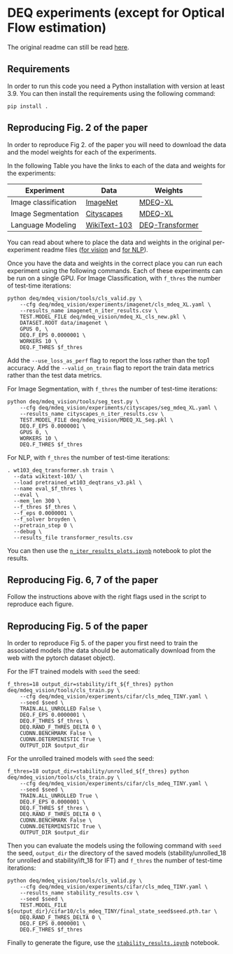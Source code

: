 # DEQ experiments (except for Optical Flow estimation)

The original readme can still be read [here](original_readme.md).

## Requirements
In order to run this code you need a Python installation with version at least 3.9.
You can then install the requirements using the following command:

```
pip install .
```

## Reproducing Fig. 2 of the paper
In order to reproduce Fig 2. of the paper you will need to download the data and the model weights for each of the experiments.

In the following Table you have the links to each of the data and weights for the experiments:


| Experiment | Data | Weights |
| --- | --- | --- |
|Image classification | [ImageNet](https://image-net.org/challenges/LSVRC/2012/2012-downloads.php) | [MDEQ-XL](https://drive.google.com/file/d/1vcWnlb5yUXE-3VHiuVJdfRZVeyx0U9-W/view?usp=sharing)|
|Image Segmentation | [Cityscapes](https://www.cityscapes-dataset.com/downloads/) | [MDEQ-XL](https://drive.google.com/file/d/1Gu7pJLGvXBbU_sPxNfjiaROJwEwak2Z8/view?usp=sharing)|
|Language Modeling | [WikiText-103](deq/deq_sequence/get_data.sh) | [DEQ-Transformer](https://drive.google.com/file/d/1lZx_sHt0-1gJVgXx90LDRizq3k-ZI0SW/view?usp=sharing)|

You can read about where to place the data and weights in the original per-experiment readme files ([for vision](deq/mdeq_vision/README.md) and [for NLP](deq/deq_sequence/README.md)).

Once you have the data and weights in the correct place you can run each experiment using the following commands.
Each of these experiments can be run on a single GPU.
For Image Classification, with `f_thres` the number of test-time iterations:

```
python deq/mdeq_vision/tools/cls_valid.py \
    --cfg deq/mdeq_vision/experiments/imagenet/cls_mdeq_XL.yaml \
    --results_name imagenet_n_iter_results.csv \
    TEST.MODEL_FILE deq/mdeq_vision/mdeq_XL_cls_new.pkl \
    DATASET.ROOT data/imagenet \
    GPUS 0, \
    DEQ.F_EPS 0.0000001 \
    WORKERS 10 \
    DEQ.F_THRES $f_thres

```

Add the `--use_loss_as_perf` flag to report the loss rather than the top1 accuracy.
Add the `--valid_on_train` flag to report the train data metrics rather than the test data metrics.

For Image Segmentation, with `f_thres` the number of test-time iterations:

```
python deq/mdeq_vision/tools/seg_test.py \
    --cfg deq/mdeq_vision/experiments/cityscapes/seg_mdeq_XL.yaml \
    --results_name cityscapes_n_iter_results.csv \
    TEST.MODEL_FILE deq/mdeq_vision/MDEQ_XL_Seg.pkl \
    DEQ.F_EPS 0.0000001 \
    GPUS 0, \
    WORKERS 10 \
    DEQ.F_THRES $f_thres
```

For NLP, with `f_thres` the number of test-time iterations:

```
. wt103_deq_transformer.sh train \
  --data wikitext-103/ \
  --load pretrained_wt103_deqtrans_v3.pkl \
  --name eval_$f_thres \
  --eval \
  --mem_len 300 \
  --f_thres $f_thres \
  --f_eps 0.0000001 \
  --f_solver broyden \
  --pretrain_step 0 \
  --debug \
  --results_file transformer_results.csv
```


You can then use the [`n_iter_results_plots.ipynb`](common_experiments/n_iter_results_plots.ipynb) notebook to plot the results.


## Reproducing Fig. 6, 7 of the paper

Follow the instructions above with the right flags used in the script to reproduce each figure.

## Reproducing Fig. 5 of the paper
In order to reproduce Fig 5. of the paper you first need to train the associated models (the data should be automatically download from the web with the pytorch dataset object).

For the IFT trained models with `seed` the seed:

```
f_thres=18 output_dir=stability/ift_${f_thres} python deq/mdeq_vision/tools/cls_train.py \
    --cfg deq/mdeq_vision/experiments/cifar/cls_mdeq_TINY.yaml \
    --seed $seed \
    TRAIN.ALL_UNROLLED False \
    DEQ.F_EPS 0.0000001 \
    DEQ.F_THRES $f_thres \
    DEQ.RAND_F_THRES_DELTA 0 \
    CUDNN.BENCHMARK False \
    CUDNN.DETERMINISTIC True \
    OUTPUT_DIR $output_dir
```

For the unrolled trained models with `seed` the seed:

```
f_thres=18 output_dir=stability/unrolled_${f_thres} python deq/mdeq_vision/tools/cls_train.py \
    --cfg deq/mdeq_vision/experiments/cifar/cls_mdeq_TINY.yaml \
    --seed $seed \
    TRAIN.ALL_UNROLLED True \
    DEQ.F_EPS 0.0000001 \
    DEQ.F_THRES $f_thres \
    DEQ.RAND_F_THRES_DELTA 0 \
    CUDNN.BENCHMARK False \
    CUDNN.DETERMINISTIC True \
    OUTPUT_DIR $output_dir
```

Then you can evaluate the models using the following command with `seed` the seed, `output_dir` the directory of the saved models (stability/unrolled_18 for unrolled and stability/ift_18 for IFT) and `f_thres` the number of test-time iterations:

```
python deq/mdeq_vision/tools/cls_valid.py \
    --cfg deq/mdeq_vision/experiments/cifar/cls_mdeq_TINY.yaml \
    --results_name stability_results.csv \
    --seed $seed \
    TEST.MODEL_FILE ${output_dir}/cifar10/cls_mdeq_TINY/final_state_seed$seed.pth.tar \
    DEQ.RAND_F_THRES_DELTA 0 \
    DEQ.F_EPS 0.0000001 \
    DEQ.F_THRES $f_thres
```

Finally to generate the figure, use the [`stability_results.ipynb`](common_experiments/stability_results.ipynb) notebook.
